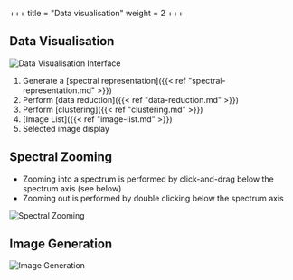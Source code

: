 +++
title = "Data visualisation"
weight = 2
+++

<a name="dataVisualisation"></a>
## Data Visualisation

![Data Visualisation Interface](https://i.imgur.com/209NDrs.png)

1. Generate a [spectral representation]({{< ref "spectral-representation.md" >}})
2. Perform [data reduction]({{< ref "data-reduction.md" >}})
3. Perform [clustering]({{< ref "clustering.md" >}})
4. [Image List]({{< ref "image-list.md" >}})
5. Selected image display

## Spectral Zooming
* Zooming into a spectrum is performed by click-and-drag below the spectrum axis (see below)
* Zooming out is performed by double clicking below the spectrum axis

![Spectral Zooming](https://i.imgur.com/xGenxPZ.gif)

## Image Generation

![Image Generation](https://i.imgur.com/J7ZxGd4.gif)
